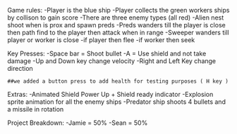 Game rules:
	-Player is the blue ship
	-Player collects the green workers ships by collison to gain score
	-There are three enemy types (all red)
		-Alien nest shoot when is prox and spawn preds
		-Preds wanders till the player is close then path find to the player
			then attack when in range
		-Sweeper wanders till player or worker is close 
			-if player then flee
			-if worker then seek

Key Presses:
	-Space bar = Shoot bullet
	-A = Use shield and not take damage 
	-Up and Down key change velocity
	-Right and Left Key change direction

	##we added a button press to add health for testing purposes ( H key )

Extras:
	-Animated Shield Power Up + Shield ready indicator
	-Explosion sprite animation for all the enemy ships
	-Predator ship shoots 4 bullets and a missile in rotation

Project Breakdown:
	-Jamie = 50%
	-Sean = 50%


	 